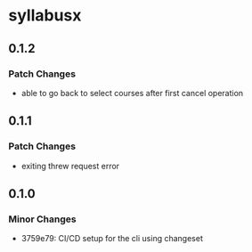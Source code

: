 # syllabusx

## 0.1.2

### Patch Changes

- able to go back to select courses after first cancel operation

## 0.1.1

### Patch Changes

- exiting threw request error

## 0.1.0

### Minor Changes

- 3759e79: CI/CD setup for the cli using changeset
